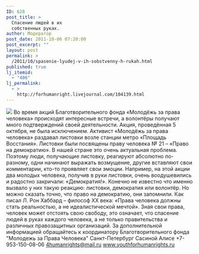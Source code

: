 ```yaml
---
ID: 628
post_title: >
  Спасение людей в их
  собственных руках.
author: Модератор
post_date: 2011-10-06 07:20:00
post_excerpt: ""
layout: post
permalink: >
  /2011/10/spasenie-lyudej-v-ih-sobstvenny-h-rukah.html
published: true
lj_itemid:
  - "406"
lj_permalink:
  - >
    http://forhumanright.livejournal.com/104139.html
---
```

<img src="http://cs5338.vk.com/u132145096/132409092/x_5b26039f.jpg" /> Во время акций Благотворительного фонда «Молодёжь за права человека» происходят интересные встречи, а волонтёры получают много подтверждений своей деятельности. Акция, проведённая 5 октября, не была исключением.
Активист «Молодёжь за права человека» раздавал листовки возле станции метро «Площадь Восстания». Листовки были посвящены праву человека № 21 – «Право на демократию». В нашей стране это очень актуальная проблема. Поэтому люди, получающие листовку,  реагируют абсолютно по-разному, одни начинают выражать возмущение, другие вставляют свои комментарии, кто-то проявляет свои эмоции. Например, на этой акции два молодых человека, получив в руки листовки, очень воодушевились и радостно закричали: «Демократия!». Конечно не известно что именно вызвало у них такую реакцию: листовки, демократия или волонтёр. Но можно сказать точно, что право на демократию, они запомнили.
Как писал Л. Рон Хаббард – философ ХХ века: «Права человека должны стать реальностью, а не идеалистической мечтой». Зная свои права, человек может отстоять свою свободу, это означает, что спасение людей в руках каждого человека, а не только правительства и различных правозащитных организаций. 
За дополнительной информацией обращайтесь к координатору
 Благотворительного фонда
 "Молодежь за Права Человека" Санкт-Петербург 
Сасиной Алисе 
+7-953-150-08-06 
4humanrights@mail.ru
www.youthforhumanrights.ru